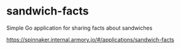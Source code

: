 # sandwich-facts
Simple Go application for sharing facts about sandwiches



https://spinnaker.internal.armory.io/#/applications/sandwich-facts
